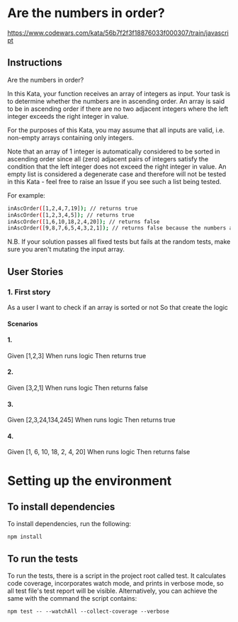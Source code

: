 # Are the numbers in order?

https://www.codewars.com/kata/56b7f2f3f18876033f000307/train/javascript

## Instructions

Are the numbers in order?

In this Kata, your function receives an array of integers as input. Your task is to determine whether the numbers are in ascending order. An array is said to be in ascending order if there are no two adjacent integers where the left integer exceeds the right integer in value.

For the purposes of this Kata, you may assume that all inputs are valid, i.e. non-empty arrays containing only integers.

Note that an array of 1 integer is automatically considered to be sorted in ascending order since all (zero) adjacent pairs of integers satisfy the condition that the left integer does not exceed the right integer in value. An empty list is considered a degenerate case and therefore will not be tested in this Kata - feel free to raise an Issue if you see such a list being tested.

For example:
```sh
inAscOrder([1,2,4,7,19]); // returns true
inAscOrder([1,2,3,4,5]); // returns true
inAscOrder([1,6,10,18,2,4,20]); // returns false
inAscOrder([9,8,7,6,5,4,3,2,1]); // returns false because the numbers are in DESCENDING order
```
N.B. If your solution passes all fixed tests but fails at the random tests, make sure you aren't mutating the input array.


## User Stories

### 1. First story
As a user
I want to check if an array is sorted or not
So that create the logic

#### Scenarios

#### 1.
Given [1,2,3]
When runs logic
Then returns true

#### 2.
Given [3,2,1]
When runs logic
Then returns false

#### 3.
Given [2,3,24,134,245]
When runs logic
Then returns true

#### 4.
Given [1, 6, 10, 18, 2, 4, 20]
When runs logic
Then returns false

# Setting up the environment

## To install dependencies

To install dependencies, run the following:

```npm install```

## To run the tests

To run the tests, there is a script in the project root called test. It calculates code coverage, incorporates watch mode, and prints in verbose mode, so all test file's test report will be visible. Alternatively, you can achieve the same with the command the script contains:

```npm test -- --watchAll --collect-coverage --verbose``` 

